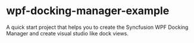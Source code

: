 # wpf-docking-manager-example
A quick start project that helps you to create the Syncfusion WPF Docking Manager and create visual studio like dock views.
